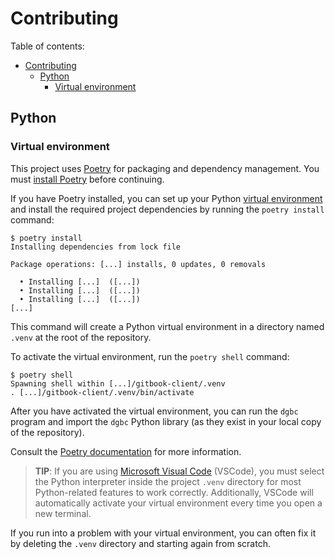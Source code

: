 # Contributing

Table of contents:

- [Contributing](#contributing)
  - [Python](#python)
    - [Virtual environment](#virtual-environment)

## Python

### Virtual environment

This project uses [Poetry](https://python-poetry.org/) for packaging and
dependency management. You must [install
Poetry](https://python-poetry.org/docs/#installation) before continuing.

If you have Poetry installed, you can set up your Python [virtual
environment](https://python-poetry.org/docs/managing-environments/) and install
the required project dependencies by running the `poetry install` command:

```console
$ poetry install
Installing dependencies from lock file

Package operations: [...] installs, 0 updates, 0 removals

  • Installing [...]  ([...])
  • Installing [...]  ([...])
  • Installing [...]  ([...])
[...]
```

This command will create a Python virtual environment in a directory named
`.venv` at the root of the repository.

To activate the virtual environment, run the `poetry shell` command:

```console
$ poetry shell
Spawning shell within [...]/gitbook-client/.venv
. [...]/gitbook-client/.venv/bin/activate
```

After you have activated the virtual environment, you can run the `dgbc`
program and import the `dgbc` Python library (as they exist in your local copy
of the repository).

Consult the [Poetry documentation](https://python-poetry.org/docs/basic-usage/)
for more information.

> **TIP**: If you are using [Microsoft Visual
> Code](https://code.visualstudio.com/) (VSCode), you must select the Python
> interpreter inside the project `.venv` directory for most Python-related
> features to work correctly. Additionally, VSCode will automatically activate
> your virtual environment every time you open a new terminal.

If you run into a problem with your virtual environment, you can often fix it
by deleting the `.venv` directory and starting again from scratch.
